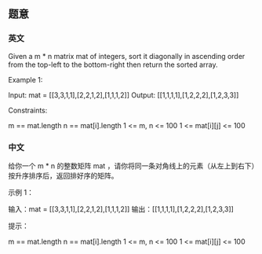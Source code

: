 ## 题意

### 英文

Given a m * n matrix mat of integers, sort it diagonally in ascending order from the top-left to the bottom-right then return the sorted array.

 

Example 1:


Input: mat = [[3,3,1,1],[2,2,1,2],[1,1,1,2]]
Output: [[1,1,1,1],[1,2,2,2],[1,2,3,3]]
 

Constraints:

m == mat.length
n == mat[i].length
1 <= m, n <= 100
1 <= mat[i][j] <= 100

### 中文

给你一个 m * n 的整数矩阵 mat ，请你将同一条对角线上的元素（从左上到右下）按升序排序后，返回排好序的矩阵。

 

示例 1：



输入：mat = [[3,3,1,1],[2,2,1,2],[1,1,1,2]]
输出：[[1,1,1,1],[1,2,2,2],[1,2,3,3]]
 

提示：

m == mat.length
n == mat[i].length
1 <= m, n <= 100
1 <= mat[i][j] <= 100
